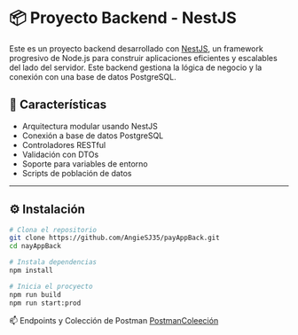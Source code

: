 # 📦 Proyecto Backend - NestJS

Este es un proyecto backend desarrollado con [NestJS](https://nestjs.com/), un framework progresivo de Node.js para construir aplicaciones eficientes y escalables del lado del servidor. Este backend gestiona la lógica de negocio y la conexión con una base de datos PostgreSQL.

## 🚀 Características

- Arquitectura modular usando NestJS
- Conexión a base de datos PostgreSQL
- Controladores RESTful
- Validación con DTOs
- Soporte para variables de entorno
- Scripts de población de datos

---

## ⚙️ Instalación

```bash
# Clona el repositorio
git clone https://github.com/AngieSJ35/payAppBack.git
cd nayAppBack

# Instala dependencias
npm install

# Inicia el procyecto
npm run build
npm run start:prod
```
📫 Endpoints y Colección de Postman
[PostmanColeeción](https://angie-4290663.postman.co/workspace/Angie-'s-Workspace~0a46eb22-2f70-47ad-8be8-142117896309/collection/46018213-abd9973b-bfbe-4c75-837d-12d15c86222f?action=share&creator=46018213)

